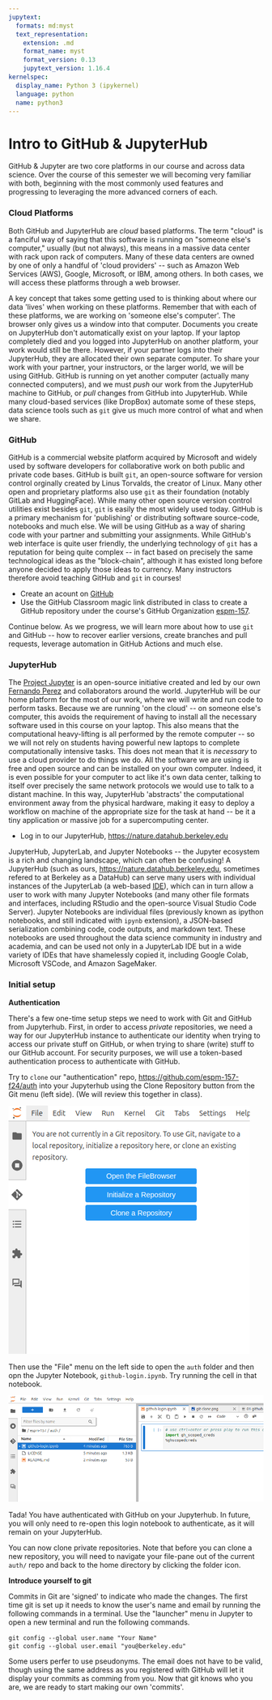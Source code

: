 ```yaml
---
jupytext:
  formats: md:myst
  text_representation:
    extension: .md
    format_name: myst
    format_version: 0.13
    jupytext_version: 1.16.4
kernelspec:
  display_name: Python 3 (ipykernel)
  language: python
  name: python3
---
```


# Intro to GitHub & JupyterHub

GitHub & Jupyter are two core platforms in our course and across data science.  Over the course of this semester we will becoming very familiar with both, beginning with the most commonly used features and progressing to leveraging the more advanced corners of each.  

### Cloud Platforms

Both GitHub and JupyterHub are _cloud_ based platforms.  The term "cloud" is a fanciful way of saying that this software is running on "someone else's computer," usually (but not always), this means in a massive data center with rack upon rack of computers. Many of these data centers are owned by one of only a handful of 'cloud providers' -- such as Amazon Web Services (AWS), Google, Microsoft, or IBM, among others.  In both cases, we will access these platforms through a web browser. 

A key concept that takes some getting used to is thinking about where our data 'lives' when working on these platforms.  Remember that with each of these platforms, we are working on 'someone else's computer'.  The browser only gives us a window into that computer. Documents you create on JupyterHub don't automatically exist on your laptop.  If your laptop completely died and you logged into JupyterHub on another platform, your work would still be there. However, if your partner logs into their JupyterHub, they are allocated their own separate computer.  To share your work with your partner, your instructors, or the larger world, we will be using GitHub. GitHub is running on yet another computer (actually many connected computers), and we must _push_ our work from the JupyterHub machine to GitHub, or _pull_ changes from GitHub into JupyterHub.  While many cloud-based services (like DropBox) automate some of these steps, data science tools such as `git` give us much more control of what and when we share.  


### GitHub

GitHub is a commercial website platform acquired by Microsoft and widely used by software developers for collaborative work on both public and private code bases.  GitHub is built `git`, an open-source software for version control orginally created by Linus Torvalds, the creator of Linux. Many other open and proprietary platforms also use `git` as their foundation (notably GitLab and HuggingFace).  While many other open source version control utilities exist besides `git`, `git` is easily the most widely used today. GitHub is a primary mechanism for 'publishing' or distributing software source-code, notebooks and much else.  We will be using GitHub as a way of sharing code with your partner and submitting your assignments. While GitHub's web interface is quite user friendly, the underlying technology of `git` has a reputation for being quite complex -- in fact based on precisely the same technological ideas as the "block-chain", although it has existed long before anyone decided to apply those ideas to currency. Many instructors therefore avoid teaching GitHub and `git` in courses!

- Create an acount on [GitHub](https://github.com)
- Use the GitHub Classroom magic link distributed in class to create a GitHub repository under the course's GitHub Organization [espm-157](https://github.com/espm-157).

Continue below.  As we progress, we will learn more about how to use `git` and GitHub -- how to recover earlier versions, create branches and pull requests, leverage automation in GitHub Actions and much else.  


### JupyterHub

The [Project Jupyter](https://en.wikipedia.org/wiki/Project_Jupyter) is an open-source initiative created and led by our own [Fernando Perez](https://en.wikipedia.org/wiki/Fernando_P%C3%A9rez_(software_developer)) and collaborators around the world. JupyterHub will be our home platform for the most of our work, where we will write and run code to perform tasks. Because we are running 'on the cloud' -- on someone else's computer, this avoids the requirement of having to install all the necessary software used in this course on your laptop.  This also means that the computational heavy-lifting is all performed by the remote computer -- so we will not rely on students having powerful new laptops to complete computationally intensive tasks. This does not mean that it is _necessary_ to use a cloud provider to do things we do. All the software we are using is free and open source and can be installed on your own computer.  Indeed, it is even possible for your computer to act like it's own data center, talking to itself over precisely the same network protocols we would use to talk to a distant machine. In this way, JupyterHub 'abstracts' the computational environment away from the physical hardware, making it easy to deploy a workflow on machine of the appropriate size for the task at hand -- be it a tiny application or massive job for a supercomputing center.  

- Log in to our JupyterHub, <https://nature.datahub.berkeley.edu>

JupyterHub, JupyterLab, and Jupyter Notebooks -- the Jupyter ecosystem is a rich and changing landscape, which can often be confusing!  A JupyterHub (such as ours, <https://nature.datahub.berkeley.edu>, sometimes refered to at Berkeley as a DataHub) can serve many users with individual instances of the JupyterLab (a web-based [IDE](https://en.wikipedia.org/wiki/Integrated_development_environment)), which can in turn allow a user to work with many Jupyter Notebooks (and many other file formats and interfaces, including RStudio and the open-source Visual Studio Code Server).  Jupyter Notebooks are individual files (previously known as ipython notebooks, and still indicated with `ipynb` extension), a JSON-based serialization combining code, code outputs, and markdown text.  These notebooks are used throughout the data science community in industry and academia, and can be used not only in a JupyterLab IDE but in a wide variety of IDEs that have shamelessly copied it, including Google Colab, Microsoft VSCode, and Amazon SageMaker.  

### Initial setup

**Authentication** 

There's a few one-time setup steps we need to work with Git and GitHub from Jupyterhub.  First, in order to access _private_ repositories, we need a way for our JupyterHub instance to authenticate our identity when trying to access our private stuff on GitHub, or when trying to share (write) stuff to our GitHub account. For security purposes, we will use a token-based authentication process to authenticate with GitHub.

Try to `clone` our "authentication" repo, <https://github.com/espm-157-f24/auth> into your Jupyterhub using the Clone Repository button from the Git menu (left side).  (We will review this together in class).

![](/_static/img/git-clone.png)

Then use the "File" menu on the left side to open the `auth` folder and then opn the Jupyter Notebook, `github-login.ipynb`.  Try running the cell in that notebook.

![](/_static/img/file-menu.png)


Tada! You have authenticated with GitHub on your Jupyterhub.  In future, you will only need to re-open this login notebook to authenticate, as it will remain on your JupyterHub.

You can now clone private repositories.  Note that before you can clone a new repository, you will need to navigate your file-pane out of the current `auth/` repo and back to the home directory by clicking the folder icon.


**Introduce yourself to git**

Commits in Git are 'signed' to indicate who made the changes.  The first time git is set up it needs to know the user's name and email by running the following commands in a terminal.  Use the "launcher" menu in Jupyter to open a new terminal and run the following commands. 

```
git config --global user.name "Your Name"
git config --global user.email "you@berkeley.edu"
```

Some users perfer to use pseudonyms. The email does not have to be valid, though using the same address as you registered with GitHub will let it display your commits as comming from you.  Now that git knows who you are, we are ready to start making our own 'commits'.  

